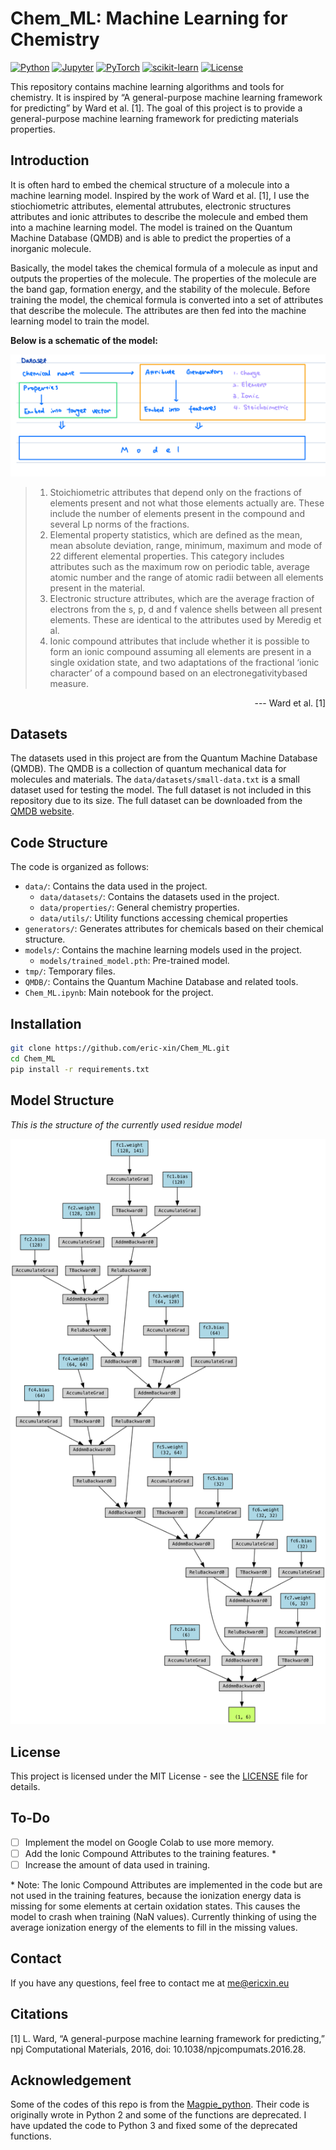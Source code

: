 # Chem_ML: Machine Learning for Chemistry

[![Python](https://img.shields.io/badge/Python-3776AB?logo=python&logoColor=white)](https://www.python.org/)
[![Jupyter](https://img.shields.io/badge/Jupyter-F37626?logo=jupyter&logoColor=white)](https://jupyter.org/)
[![PyTorch](https://img.shields.io/badge/PyTorch-EE4C2C?logo=pytorch&logoColor=white)](https://pytorch.org/)
[![scikit-learn](https://img.shields.io/badge/scikit--learn-F7931E?logo=scikit-learn&logoColor=white)](https://scikit-learn.org/)
[![License](https://img.shields.io/badge/License-MIT-blue.svg)](https://opensource.org/licenses/MIT)

This repository contains machine learning algorithms and tools for chemistry. It is inspired by “A general-purpose machine learning framework for predicting” by Ward et al. [1]. The goal of this project is to provide a general-purpose machine learning framework for predicting materials properties.

## Introduction
It is often hard to embed the chemical structure of a molecule into a machine learning model. Inspired by the work of Ward et al. [1], I use the stiochiometric attributes, elemental attrubutes, electronic structures attributes and ionic attributes to describe the molecule and embed them into a machine learning model. The model is trained on the Quantum Machine Database (QMDB) and is able to predict the properties of a inorganic molecule.

Basically, the model takes the chemical formula of a molecule as input and outputs the properties of the molecule. The properties of the molecule are the band gap, formation energy, and the stability of the molecule. Before training the model, the chemical formula is converted into a set of attributes that describe the molecule. The attributes are then fed into the machine learning model to train the model.

**Below is a schematic of the model:**

![Model](./assets/img/model.png)

> 1. Stoichiometric attributes that depend only on the fractions of elements present and not what those elements actually are. These include the number of elements present in the compound and several Lp norms of the fractions.  
> 2. Elemental property statistics, which are defined as the mean, mean absolute deviation, range, minimum, maximum and mode of 22 different elemental properties. This category includes attributes such as the maximum row on periodic table, average atomic number and the range of atomic radii between all elements present in the material.  
> 3. Electronic structure attributes, which are the average fraction of electrons from the s, p, d and f valence shells between all present elements. These are identical to the attributes used by Meredig et al.
> 4. Ionic compound attributes that include whether it is possible to form an ionic compound assuming all elements are present in a single oxidation state, and two adaptations of the fractional ‘ionic character’ of a compound based on an electronegativitybased measure.

<p align="right">--- Ward et al. [1]</p>

## Datasets
The datasets used in this project are from the Quantum Machine Database (QMDB). The QMDB is a collection of quantum mechanical data for molecules and materials. The `data/datasets/small-data.txt` is a small dataset used for testing the model. The full dataset is not included in this repository due to its size. The full dataset can be downloaded from the [QMDB website](http://quantum-machine.org/datasets/).

## Code Structure

The code is organized as follows:

- `data/`: Contains the data used in the project.
  - `data/datasets/`: Contains the datasets used in the project.
  - `data/properties/`: General chemistry properties.
  - `data/utils/`: Utility functions accessing chemical properties
- `generators/`: Generates attributes for chemicals based on their chemical structure.
- `models/`: Contains the machine learning models used in the project.
  - `models/trained_model.pth`: Pre-trained model.
- `tmp/`: Temporary files.
- `QMDB/`: Contains the Quantum Machine Database and related tools.
- `Chem_ML.ipynb`: Main notebook for the project.

## Installation
```bash
git clone https://github.com/eric-xin/Chem_ML.git
cd Chem_ML
pip install -r requirements.txt
```

## Model Structure
*This is the structure of the currently used residue model*

![Model Structure](./assets/img/model_structure.png)

## License
This project is licensed under the MIT License - see the [LICENSE](LICENSE) file for details.

## To-Do
- [ ] Implement the model on Google Colab to use more memory.
- [ ] Add the Ionic Compound Attributes to the training features. *
- [ ] Increase the amount of data used in training.

\* Note: The Ionic Compound Attributes are implemented in the code but are not used in the training features, because the ionization energy data is missing for some elements at certain oxidation states. This causes the model to crash when training (NaN values). Currently thinking of using the average ionization energy of the elements to fill in the missing values.

## Contact
If you have any questions, feel free to contact me at [me@ericxin.eu](mailto:me@ericxin.eu)

## Citations
[1] L. Ward, “A general-purpose machine learning framework for predicting,” npj Computational Materials, 2016, doi: 10.1038/npjcompumats.2016.28.

## Acknowledgement
Some of the codes of this repo is from the [Magpie_python](https://github.com/ramv2/magpie_python). Their code is originally wrote in Python 2 and some of the functions are deprecated. I have updated the code to Python 3 and fixed some of the deprecated functions.